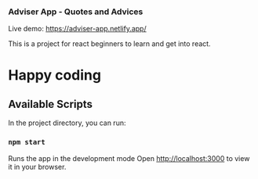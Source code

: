 ### Adviser App - Quotes and Advices
Live demo: https://adviser-app.netlify.app/

This is a project for react beginners to learn and get into react.

# Happy coding

## Available Scripts

In the project directory, you can run:

### `npm start`

Runs the app in the development mode
Open [http://localhost:3000](http://localhost:3000) to view it in your browser.



